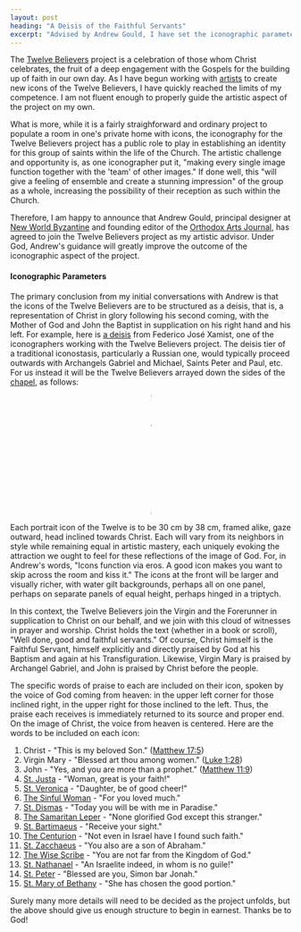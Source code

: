 ```yaml
---
layout: post
heading: "A Deisis of the Faithful Servants"
excerpt: "Advised by Andrew Gould, I have set the iconographic parameters for the Twelve Believers project."
---
```


The [Twelve Believers](/the-twelve-believers/) project is a celebration of
those whom Christ celebrates, the fruit of a deep engagement with the Gospels
for the building up of faith in our own day. As I have begun working with
[artists](/updates/2020/first-three-iconographers/) to create new icons of the
Twelve Believers, I have quickly reached the limits of my competence. I am not
fluent enough to properly guide the artistic aspect of the project on my own. 

What is more, while it is a fairly straighforward and ordinary project to
populate a room in one's private home with icons, the iconography for the
Twelve Believers project has a public role to play in establishing an identity
for this group of saints within the life of the Church. The artistic challenge
and opportunity is, as one iconographer put it, "making every single image
function together with the 'team' of other images." If done well, this "will
give a feeling of ensemble and create a stunning impression" of the group as a
whole, increasing the possibility of their reception as such within the Church.

Therefore, I am happy to announce that Andrew Gould, principal designer at [New
World Byzantine](https://newworldbyzantine.com/) and founding editor of the
[Orthodox Arts Journal](https://orthodoxartsjournal.org/), has agreed to join
the Twelve Believers project as my artistic advisor. Under God, Andrew's
guidance will greatly improve the outcome of the iconographic aspect of the
project.


#### Iconographic Parameters

The primary conclusion from my initial conversations with Andrew is that the
icons of the Twelve Believers are to be structured as a deisis, that is, a
representation of Christ in glory following his second coming, with the Mother
of God and John the Baptist in supplication on his right hand and his left.
For example, here is [a
deisis](https://orthodoxartsjournal.org/deisis-an-iconographic-installation/)
from Federico José Xamist, one of the iconographers working with the Twelve
Believers project. The deisis tier of a traditional iconostasis, particularly a
Russian one, would typically proceed outwards with Archangels Gabriel and
Michael, Saints Peter and Paul, etc. For us instead it will be the Twelve
Believers arrayed down the sides of the
[chapel](/updates/2020/working-on-a-building/), as follows:

<style>
  .deesis {
    width: 1px;
    margin: 12pt auto;
    border-collapse: collapse;
  }
  .deesis td {
    width: 50%;
    white-space: nowrap;
  }
  .deesis td:first-of-type {
    text-align: right;
    padding-right: 36pt;
  }
  .deesis td:last-of-type {
    text-align: left;
    padding-left: 36pt;
  }
  .deesis tr.front td {
    border-bottom: 1px solid #21201A;
  }
  .deesis td.mary {
    padding-right: 9pt;
  }
  .deesis td.john {
    padding-left: 9pt;
  }
  .deesis td.christ {
    text-align: center;
  }
</style>
<table class="deesis">
  <tr>
    <td colspan="2" class="christ">Christ</td>
  </tr>
  <tr class="front">
    <td class="mary">Virgin Mary</td>
    <td class="john">St. John the Baptist</td>
  </tr>
  <tr>
    <td>St. Mary of Bethany</td>
    <td>St. Justa</td>
  </tr>
  <tr>
    <td>St. Peter</td>
    <td>St. Veronica</td>
  </tr>
  <tr>
    <td>St. Nathanael</td>
    <td>The Sinful Woman</td>
  </tr>
  <tr>
    <td>The Wise Scribe</td>
    <td>St. Dismas</td>
  </tr>
  <tr>
    <td>St. Zacchaeus</td>
    <td>The Samaritan Leper</td>
  </tr>
  <tr>
    <td>The Centurion</td>
    <td>St. Bartimaeus</td>
  </tr>
</table>

Each portrait icon of the Twelve is to be 30 cm by 38 cm, framed alike, gaze
outward, head inclined towards Christ. Each will vary from its neighbors in
style while remaining equal in artistic mastery, each uniquely evoking the
attraction we ought to feel for these reflections of the image of God. For, in
Andrew's words, "Icons function via eros. A good icon makes you want to skip
across the room and kiss it." The icons at the front will be larger and
visually richer, with water gilt backgrounds, perhaps all on one panel, perhaps
on separate panels of equal height, perhaps hinged in a triptych.

In this context, the Twelve Believers join the Virgin and the Forerunner in
supplication to Christ on our behalf, and we join with this cloud of witnesses
in prayer and worship. Christ holds the text (whether in a book or scroll), "Well
done, good and faithful servants." Of course, Christ himself is the Faithful Servant,
himself explicitly and directly praised by God at his Baptism and again at his
Transfiguration. Likewise, Virgin Mary is praised by Archangel Gabriel, and
John is praised by Christ before the people. 

The specific words of praise to each are included on their icon, spoken by the
voice of God coming from heaven: in the upper left corner for those inclined
right, in the upper right for those inclined to the left. Thus, the praise each
receives is immediately returned to its source and proper end. On the image of
Christ, the voice from heaven is centered. Here are the words to be included on
each icon:

1. Christ - "This is my beloved Son."
   ([Matthew 17:5](https://www.biblegateway.com/verse/en/Matthew%2017))
1. Virgin Mary - "Blessed art thou among women."
   ([Luke 1:28](https://www.biblegateway.com/verse/en/Luke%201:28))
1. John - "Yes, and you are more than a prophet."
   ([Matthew 11:9](https://www.biblegateway.com/verse/en/Matthew%2011:9))
1. [St. Justa](/the-twelve-believers/st-justa/) - "Woman, great is your faith!"
1. [St. Veronica](/the-twelve-believers/st-veronica/) - "Daughter, be of good
cheer!" 
1. [The Sinful Woman](/the-twelve-believers/the-sinful-woman/) - "For you loved much."
1. [St. Dismas](/the-twelve-believers/st-dismas/) - "Today you will be with me in Paradise."
1. [The Samaritan Leper](/the-twelve-believers/the-samaritan-leper/) - "None glorified God except this stranger."
1. [St. Bartimaeus](/the-twelve-believers/st-bartimaeus/) - "Receive your sight."
1. [The Centurion](/the-twelve-believers/the-centurion/) - "Not even in Israel have I found such faith."
1. [St. Zacchaeus](/the-twelve-believers/st-zacchaeus/) - "You also are a son of Abraham."
1. [The Wise Scribe](/the-twelve-believers/the-wise-scribe/) - "You are not far from the Kingdom of God."
1. [St. Nathanael](/the-twelve-believers/st-nathanael/) - "An Israelite indeed, in whom is no guile!"
1. [St. Peter](/the-twelve-believers/st-peter/) - "Blessed are you, Simon bar Jonah."
1. [St. Mary of Bethany](/the-twelve-believers/st-mary-of-bethany/) - "She has chosen the good portion."

Surely many more details will need to be decided as the project unfolds, but
the above should give us enough structure to begin in earnest. Thanks be to
God!
